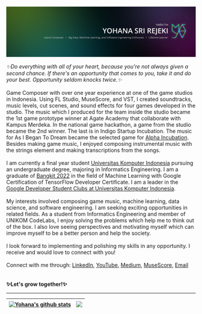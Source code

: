 ![Alt text](/images/Personal%20Branding%20GIthub%402x.png)

<i>✨Do everything with all of your heart, because you're not always given a second chance. If there's an opportunity that comes to you, take it and do your best. Opportunity seldom knocks twice.✨</i>
<br>
<br>
Game Composer with over one year experience at one of the game studios in Indonesia. Using FL Studio, MuseScore, and VST, I created soundtracks, music levels, cut scenes, and sound effects for four games developed in the studio. The music which I produced for the team inside the studio became the 1st game prototype winner at Agate Academy that collaborate with Kampus Merdeka. In the national game hackathon, a game from the studio became the 2nd winner. The last is in Indigo Startup Incubation. The music for As I Began To Dream became the selected game for <a href="https://id.techinasia.com/startup-game-lolos-inkubator-igsi">Alpha Incubation</a>. Besides making game music, I enjoyed composing instrumental music with the strings element and making transcriptions from the songs.
<br>
<br>
I am currently a final year student <a href="https://www.unikom.ac.id/">Universitas Komputer Indonesia</a> pursuing an undergraduate degree, majoring in Informatics Engineering. I am a graduate of <a href="https://grow.google/intl/id_id/bangkit/?tab=machine-learning">Bangkit 2022</a> in the field of Machine Learning with Google Certification of TensorFlow Developer Certificate. I am a leader in the <a href="https://gdsc.community.dev/universitas-komputer-indonesia/">Google Developer Student Clubs at Universitas Komputer Indonesia</a>.
<br>
<br>
My interests involved composing game music, machine learning, data science, and software engineering. I am seeking exciting opportunities in related fields.
As a student from Informatics Engineering and member of UNIKOM CodeLabs, I enjoy solving the problems which help me to think out of the box. I also love seeing perspectives and motivating myself which can improve myself to be a better person and help the society.
<br>
<br>
I look forward to implementing and polishing my skills in any opportunity. I receive and would love to connect with you!
<br>
<br>
Connect with me through: <a href="https://www.linkedin.com/in/yohana-sri-rejeki/">LinkedIn</a>, 
<a href="https://www.youtube.com/channel/UCsSXzQOfNqpaLqaFXo_cu2w">YouTube</a>, 
<a href="https://medium.com/@yohanasrirejeki">Medium</a>, 
<a href="https://musescore.com/mariayohana">MuseScore</a>, 
<a href="mailto:maria.yohanasrirejeki@gmail.com">Email</a>
<br>
<br>
<br>
<b>✨Let's grow together!✨<b>


<!---
wyreinec/wyreinec is a ✨ special ✨ repository because its `README.md` (this file) appears on your GitHub profile.
You can click the Preview link to take a look at your changes.
--->

<hr>

<!-- ![Yohana's GitHub stats](https://github-readme-stats.vercel.app/api?username=wyreinec&show_icons=true&theme=github_dark)
[![Top Langs](https://github-readme-stats.vercel.app/api/top-langs/?username=wyreinec&layout=compact&theme=github_dark)](https://github.com/wyreinec/github-readme-stats) -->

| <a href="https://github.com/wyreinec/github-readme-stats"><img align="center" src="https://github-readme-stats.vercel.app/api?username=wyreinec&show_icons=true&include_all_commits=true&theme=github_dark&hide_border=true" alt="Yohana's github stats" /></a> | <a href="https://github.com/wyreinec/github-readme-stats"><img align="center" src="https://github-readme-stats.vercel.app/api/top-langs/?username=wyreinec&layout=compact&theme=github_dark&hide_border=true" /></a> |
| ------------- | ------------- |


